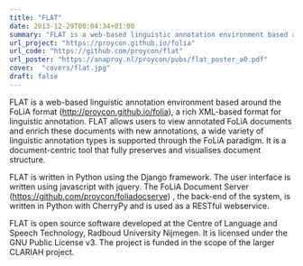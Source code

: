 ```yaml
---
title: "FLAT"
date: 2013-12-29T00:04:34+01:00
summary: "FLAT is a web-based linguistic annotation environment based around the FoLiA format, a rich XML-based format for linguistic annotation. FLAT allows users to view annotated FoLiA documents and enrich these documents with new annotations, a wide variety of linguistic annotation types is supported through the FoLiA paradigm. It is a document-centric tool that fully preserves and visualises document structure. "
url_project: "https://proycon.github.io/folia"
url_code: "https://github.com/proycon/flat"
url_poster: "https://anaproy.nl/proycon/pubs/flat_poster_a0.pdf"
cover:  "covers/flat.jpg"
draft: false
---
```


FLAT is a web-based linguistic annotation environment based around the FoLiA format (http://proycon.github.io/folia), a rich XML-based format for linguistic annotation. FLAT allows users to view annotated FoLiA documents and enrich these documents with new annotations, a wide variety of linguistic annotation types is supported through the FoLiA paradigm. It is a document-centric tool that fully preserves and visualises document structure.

FLAT is written in Python using the Django framework. The user interface is written using javascript with jquery. The FoLiA Document Server (https://github.com/proycon/foliadocserve) , the back-end of the system, is written in Python with CherryPy and is used as a RESTful webservice.

FLAT is open source software developed at the Centre of Language and Speech Technology, Radboud University Nijmegen. It is licensed under the GNU Public License v3. The project is funded in the scope of the larger CLARIAH project.
